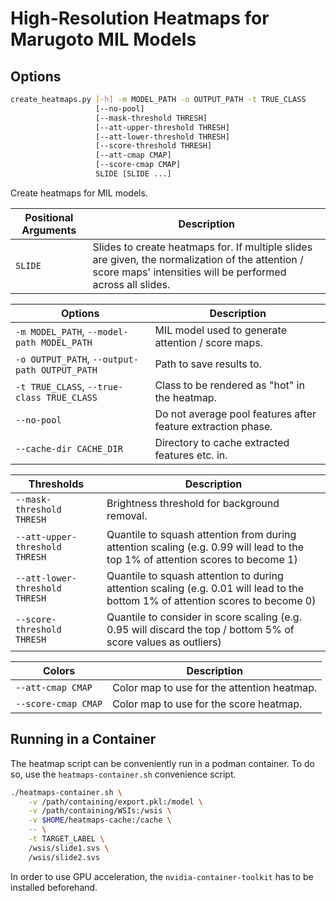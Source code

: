 # High-Resolution Heatmaps for Marugoto MIL Models

## Options

```sh
create_heatmaps.py [-h] -m MODEL_PATH -o OUTPUT_PATH -t TRUE_CLASS
                   [--no-pool]
                   [--mask-threshold THRESH]
                   [--att-upper-threshold THRESH]
                   [--att-lower-threshold THRESH]
                   [--score-threshold THRESH]
                   [--att-cmap CMAP]
                   [--score-cmap CMAP]
                   SLIDE [SLIDE ...]
```

Create heatmaps for MIL models.

| Positional Arguments | Description |
|----------------------|-------------|
| `SLIDE` | Slides to create heatmaps for.  If multiple slides are given, the normalization of the attention / score maps' intensities will be performed across all slides. |

| Options | Description |
|---------|-------------|
| `-m MODEL_PATH`, `--model-path MODEL_PATH` | MIL model used to generate attention / score maps. |
| `-o OUTPUT_PATH`, `--output-path OUTPUT_PATH` | Path to save results to. |
| `-t TRUE_CLASS`, `--true-class TRUE_CLASS` | Class to be rendered as "hot" in the heatmap. |
| `--no-pool` | Do not average pool features after feature extraction phase. |
| `--cache-dir CACHE_DIR` | Directory to cache extracted features etc. in. |

| Thresholds | Description |
|------------|-------------|
| `--mask-threshold THRESH` | Brightness threshold for background removal. |
| `--att-upper-threshold THRESH` | Quantile to squash attention from during attention scaling (e.g. 0.99 will lead to the top 1% of attention scores to become 1) |
| `--att-lower-threshold THRESH` | Quantile to squash attention to during attention scaling (e.g. 0.01 will lead to the bottom 1% of attention scores to become 0) |
| `--score-threshold THRESH` | Quantile to consider in score scaling (e.g. 0.95 will discard the top / bottom 5% of score values as outliers) |

| Colors | Description |
|--------|-------------|
| `--att-cmap CMAP` | Color map to use for the attention heatmap. |
| `--score-cmap CMAP` | Color map to use for the score heatmap. |

## Running in a Container

The heatmap script can be conveniently run in a podman container.  To do so, use
the `heatmaps-container.sh` convenience script.

```sh
./heatmaps-container.sh \
    -v /path/containing/export.pkl:/model \
    -v /path/containing/WSIs:/wsis \
    -v $HOME/heatmaps-cache:/cache \
    -- \
    -t TARGET_LABEL \
    /wsis/slide1.svs \
    /wsis/slide2.svs
```

In order to use GPU acceleration, the `nvidia-container-toolkit` has to be
installed beforehand.

